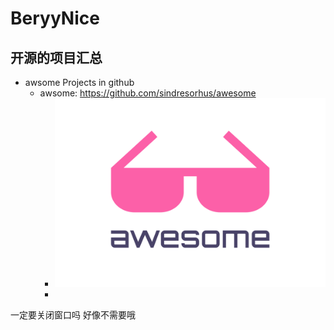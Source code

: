 # BeryyNice

## 开源的项目汇总

* awsome Projects in github
  * awsome: https://github.com/sindresorhus/awesome
    * ![awsome project](./pics/awsome.svg)
    * 



一定要关闭窗口吗
好像不需要哦
